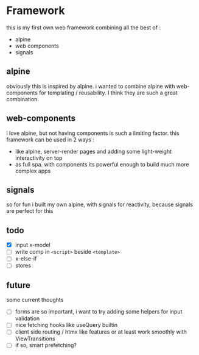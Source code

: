# Framework

this is my first own web framework combining all the best of :
- alpine
- web components
- signals

## alpine
obviously this is inspired by alpine. i wanted to combine alpine with web-components for templating / reusability.  I think they are such a great combination.

## web-components
i love alpine, but not having components is such a limiting factor. this framework can be used in 2 ways :
- like alpine, server-render pages and adding some light-weight interactivity on top
- as full spa. with components its powerful enough to build much more complex apps

## signals 
so for fun i built my own alpine, with signals for reactivity, because signals are perfect for this

## todo
- [x] input x-model
- [ ] write comp in `<script>` beside `<template>`
- [ ] x-else-if
- [ ] stores

## future
some current thoughts
- [ ] forms are so important, i want to try adding some helpers for input validation
- [ ] nice fetching hooks like useQuery builtin
- [ ] client side routing / htmx like features or at least work smoothly with ViewTransitions
- [ ] if so, smart prefetching?